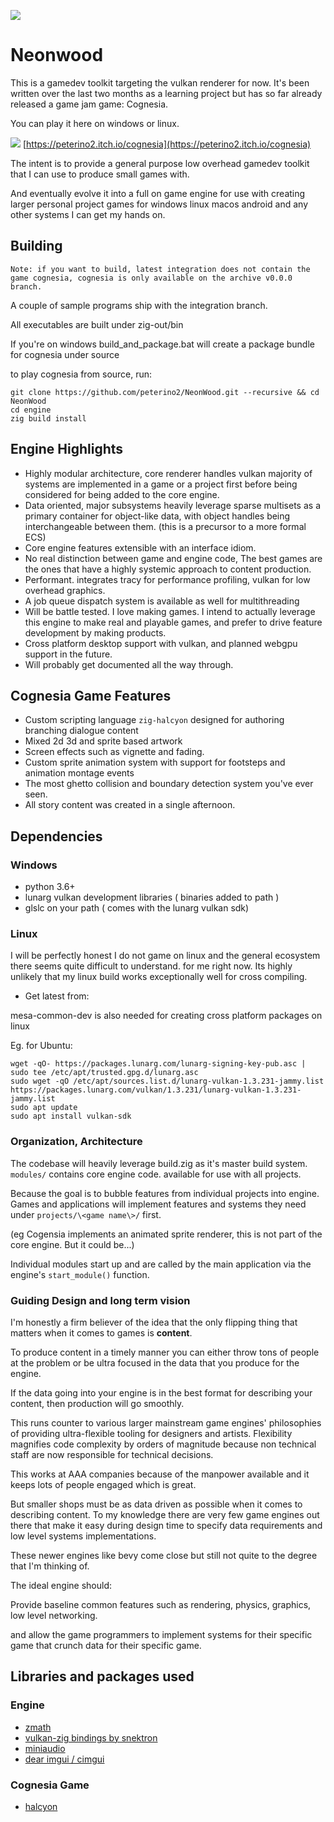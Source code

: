 
![](https://i.imgur.com/U3uyhEX.png)


# Neonwood

This is a gamedev toolkit targeting the vulkan renderer for now.
It's been written over the last two months as a learning project but has so far
already released a game jam game: Cognesia.

You can play it here on windows or linux.

![](https://img.itch.zone/aW1hZ2UvMTc2ODYxOS8xMDM5OTAwOC5wbmc=/original/nuQmeN.png)
[https://peterino2.itch.io/cognesia](https://peterino2.itch.io/cognesia)

The intent is to provide a general purpose low overhead gamedev toolkit that I can
use to produce small games with.

And eventually evolve it into a full on game engine for use with creating larger
personal project games for windows linux macos android and any other systems I
can get my hands on.

## Building

`Note: if you want to build, latest integration does not contain the game cognesia,
cognesia is only available on the archive v0.0.0 branch.`

A couple of sample programs ship with the integration branch.

All executables are built under zig-out/bin

If you're on windows build_and_package.bat will create a package bundle for
cognesia under source

to play cognesia from source, run:

```{bash}
git clone https://github.com/peterino2/NeonWood.git --recursive && cd NeonWood
cd engine
zig build install
```

## Engine Highlights

* Highly modular architecture, core renderer handles vulkan majority of systems are
implemented in a game or a project first before being considered for being added to
the core engine.
* Data oriented, major subsystems heavily leverage sparse multisets as a primary container
for object-like data, with object handles being interchangeable between them. (this is a precursor to a more formal ECS)
* Core engine features extensible with an interface idiom.
* No real distinction between game and engine code, The best games are the ones that have
a highly systemic approach to content production.
* Performant. integrates tracy for performance profiling, vulkan for low overhead graphics.
* A job queue dispatch system is available as well for multithreading
* Will be battle tested. I love making games. I intend to actually leverage this engine to
make real and playable games, and prefer to drive feature development by making products.
* Cross platform desktop support with vulkan, and planned webgpu support in the future.
* Will probably get documented all the way through.

## Cognesia Game Features

* Custom scripting language `zig-halcyon` designed for authoring branching dialogue content
* Mixed 2d 3d and sprite based artwork
* Screen effects such as vignette and fading.
* Custom sprite animation system with support for footsteps and animation montage events
* The most ghetto collision and boundary detection system you've ever seen.
* All story content was created in a single afternoon.

## Dependencies

### Windows

* python 3.6+
* lunarg vulkan development libraries ( binaries added to path )
* glslc on your path ( comes with the lunarg vulkan sdk)

### Linux

I will be perfectly honest I do not game on linux and the general ecosystem there seems quite difficult to understand.
for me right now. Its highly unlikely that my linux build works exceptionally well for cross compiling.

* Get latest from: [](https://packages.lunarg.com/)

mesa-common-dev is also needed for creating cross platform packages on linux

Eg. for Ubuntu:

```{bash}
wget -qO- https://packages.lunarg.com/lunarg-signing-key-pub.asc | sudo tee /etc/apt/trusted.gpg.d/lunarg.asc
sudo wget -qO /etc/apt/sources.list.d/lunarg-vulkan-1.3.231-jammy.list https://packages.lunarg.com/vulkan/1.3.231/lunarg-vulkan-1.3.231-jammy.list
sudo apt update
sudo apt install vulkan-sdk
```

### Organization, Architecture

The codebase will heavily leverage build.zig as it's master build system.
`modules/` contains core engine code. available for use with all projects.

Because the goal is to bubble features from individual projects into engine.
Games and applications will implement features and systems they need under `projects/\<game name\>/`
first.

(eg Cogensia implements an animated sprite renderer, this is not part of the core engine. But it could be...)

Individual modules start up and are called by the main application via the engine's `start_module()` function.

### Guiding Design and long term vision

I'm honestly a firm believer of the idea that the only flipping thing that matters when it comes to games is **content**.

To produce content in a timely manner you can either throw tons of people at the problem or be ultra focused in the data that you produce for the engine.

If the data going into your engine is in the best format for describing your content, then production will go smoothly.

This runs counter to various larger mainstream game engines' philosophies of providing ultra-flexible tooling for designers and artists. Flexibility magnifies code complexity by orders of magnitude because non technical staff are now responsible for technical decisions.

This works at AAA companies because of the manpower available and it keeps lots of people engaged which is great.

But smaller shops must be as data driven as possible when it comes to describing content. To my knowledge there are very few game engines out there that make it easy during design time to specify data requirements and low level systems implementations.

These newer engines like bevy come close but still not quite to the degree that I'm thinking of.

The ideal engine should:

Provide baseline common features such as rendering, physics, graphics, low level networking.

and allow the game programmers to implement systems for their specific game that crunch data for their specific game.


## Libraries and packages used

### Engine

* [zmath](https://github.com/michal-z/zig-gamedev/tree/main/libs/zmath)
* [vulkan-zig bindings by snektron](https://github.com/Snektron/vulkan-zig)
* [miniaudio](https://github.com/mackron/miniaudio)
* [dear imgui / cimgui](https://github.com/cimgui/cimgui)

### Cognesia Game

* [halcyon](https://github.com/peterino2/zig-halcyon)
